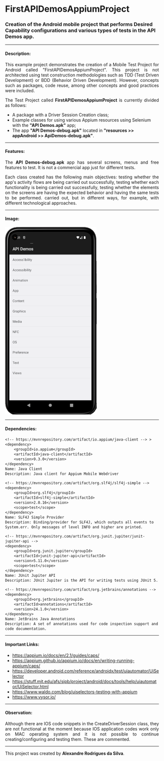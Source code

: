 # FirstAPIDemosAppiumProject
### Creation of the Android mobile project that performs Desired Capability configurations and various types of tests in the API Demos app.

<hr>

#### Description:
<p style="text-align: justify;">This example project demonstrates the creation of a Mobile Test Project for Android called "FirstAPIDemosAppiumProject". 
This project is not architected using test construction methodologies such as TDD (Test Driven Development) or BDD (Behavior Driven Development).
However, concepts such as packages, code reuse, among other concepts and good practices were included.
<p style="text-align: justify;">The Test Project called <b>FirstAPIDemosAppiumProject</b> is currently divided as follows:</p>

- A package with a Driver Session Creation class;
- Example classes for using various Appium resources using Selenium with the **"API Demos.apk"** app;
- The app **"API Demos-debug.apk"** located in **"resources >> appAndroid >> ApiDemos-debug.apk"**.

<hr>

#### Features:
<p style="text-align: justify;">The <b>API Demos-debug.apk</b> app has several screens, menus and free features to test. It is not a commercial app just for different tests.</p>
<p style="text-align: justify;">Each class created has the following main objectives: testing whether the app's activity flows are being carried out successfully, testing whether each functionality is being carried out successfully, testing whether the elements on the screens are having the expected behavior and having the same tests to be performed. carried out, but in different ways, for example, with different technological approaches.</p>

<hr>

#### Image:
![img.png](img.png)

<hr>

#### Dependencies:
>
    <!-- https://mvnrepository.com/artifact/io.appium/java-client --> >
    <dependency>
        <groupId>io.appium</groupId>
        <artifactId>java-client</artifactId>
        <version>9.3.0</version>
    </dependency>
    Name: Java Client
    Description: Java client for Appium Mobile Webdriver
>
    <!-- https://mvnrepository.com/artifact/org.slf4j/slf4j-simple -->
    <dependency>
        <groupId>org.slf4j</groupId>
        <artifactId>slf4j-simple</artifactId>
        <version>2.0.16</version>
        <scope>test</scope>
    </dependency>
    Name: SLF4J Simple Provider
    Description: Binding/provider for SLF4J, which outputs all events to System.err. Only messages of level INFO and higher are printed.
>
    <!-- https://mvnrepository.com/artifact/org.junit.jupiter/junit-jupiter-api -->
    <dependency>
        <groupId>org.junit.jupiter</groupId>
        <artifactId>junit-jupiter-api</artifactId>
        <version>5.11.0</version>
        <scope>test</scope>
    </dependency>
    Name: JUnit Jupiter API
    Description: JUnit Jupiter is the API for writing tests using JUnit 5.
>
    <!-- https://mvnrepository.com/artifact/org.jetbrains/annotations -->
    <dependency>
        <groupId>org.jetbrains</groupId>
        <artifactId>annotations</artifactId>
        <version>24.1.0</version>
    </dependency>
    Name: JetBrains Java Annotations
    Description: A set of annotations used for code inspection support and code documentation.
>

<hr>

#### Important Links:
- https://appium.io/docs/en/2.1/guides/caps/ <br>
- https://appium.github.io/appium.io/docs/en/writing-running-appium/caps/ <br>
- https://developer.android.com/reference/androidx/test/uiautomator/UiSelector <br>
- https://stuff.mit.edu/afs/sipb/project/android/docs/tools/help/uiautomator/UiSelector.html <br>
- https://www.waldo.com/blog/uiselectors-testing-with-appium <br>
- https://www.vysor.io/ <br>

<hr>

#### Observation:
<p style="text-align: justify;">Although there are IOS code snippets in the CreateDriverSession class, they are not functional at the moment because IOS application codes 
work only on MAC operating system and it is not possible to continue creating/configuring and testing them.
These are commented.</p>

<hr>

This project was created by **Alexandre Rodrigues da Silva**.